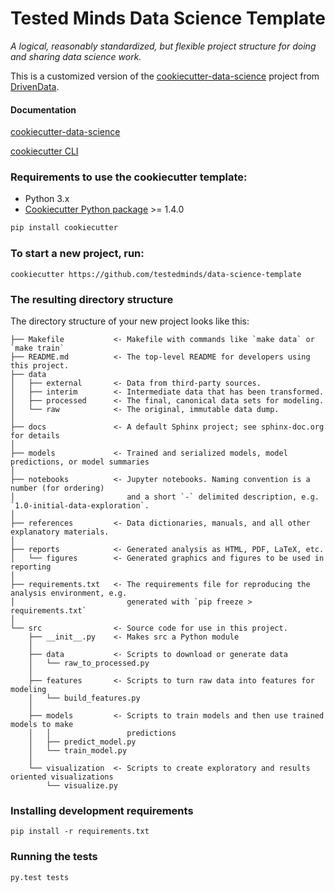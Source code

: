 # Tested Minds Data Science Template


_A logical, reasonably standardized, but flexible project structure for doing and sharing data science work._


This is a customized version of the [cookiecutter-data-science](http://drivendata.github.io/cookiecutter-data-science/) project from [DrivenData](https://www.drivendata.org/).


#### Documentation

[cookiecutter-data-science](http://drivendata.github.io/cookiecutter-data-science/)

[cookiecutter CLI](https://cookiecutter.readthedocs.io/en/latest/readme.html)


### Requirements to use the cookiecutter template:

- Python 3.x
- [Cookiecutter Python package](http://cookiecutter.readthedocs.org/en/latest/installation.html) >= 1.4.0

``` bash
pip install cookiecutter
```


### To start a new project, run:

    cookiecutter https://github.com/testedminds/data-science-template



### The resulting directory structure

The directory structure of your new project looks like this:

```
├── Makefile           <- Makefile with commands like `make data` or `make train`
├── README.md          <- The top-level README for developers using this project.
├── data
│   ├── external       <- Data from third-party sources.
│   ├── interim        <- Intermediate data that has been transformed.
│   ├── processed      <- The final, canonical data sets for modeling.
│   └── raw            <- The original, immutable data dump.
│
├── docs               <- A default Sphinx project; see sphinx-doc.org for details
│
├── models             <- Trained and serialized models, model predictions, or model summaries
│
├── notebooks          <- Jupyter notebooks. Naming convention is a number (for ordering)
│                         and a short `-` delimited description, e.g. `1.0-initial-data-exploration`.
│
├── references         <- Data dictionaries, manuals, and all other explanatory materials.
│
├── reports            <- Generated analysis as HTML, PDF, LaTeX, etc.
│   └── figures        <- Generated graphics and figures to be used in reporting
│
├── requirements.txt   <- The requirements file for reproducing the analysis environment, e.g.
│                         generated with `pip freeze > requirements.txt`
│
└── src                <- Source code for use in this project.
    ├── __init__.py    <- Makes src a Python module
    │
    ├── data           <- Scripts to download or generate data
    │   └── raw_to_processed.py
    │
    ├── features       <- Scripts to turn raw data into features for modeling
    │   └── build_features.py
    │
    ├── models         <- Scripts to train models and then use trained models to make
    │   │                 predictions
    │   ├── predict_model.py
    │   └── train_model.py
    │
    └── visualization  <- Scripts to create exploratory and results oriented visualizations
        └── visualize.py
```


### Installing development requirements

    pip install -r requirements.txt


### Running the tests

    py.test tests
